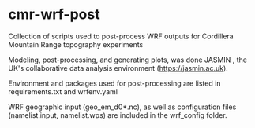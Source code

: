 # cmr-wrf-post
Collection of scripts used to post-process WRF outputs for Cordillera Mountain Range topography experiments

Modeling, post-processing, and generating plots, was done JASMIN , the UK's collaborative data analysis environment (https://jasmin.ac.uk).

Environment and packages used for post-processing are listed in requirements.txt and wrfenv.yaml

WRF geographic input (geo_em_d0*.nc), as well as configuration files (namelist.input, namelist.wps) are included in the wrf_config folder. 
